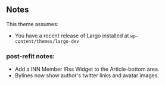 ## Notes

This theme assumes:

- You have a recent release of Largo installed at `wp-content/themes/largo-dev`

### post-refit notes:

- Add a INN Member IRss Widget to the Article-bottom area.
- Bylines now show author's twitter links and avatar images.
